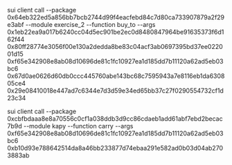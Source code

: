 sui client call --package 0x64eb322ed5a856bb7bcb2744d99f4eacfebd84c7d80ca733907879a2f29e3abf --module exercise_2 --function buy_to --args 0x1eb22ea9a017b6240cc04d5ec901be2ec0d8480847964be91635373f6d162f44 0x80ff28774e3056f00e130a2dedda8be83c04acf3ab0697395bd37ee022001d15 0xf65e342908e8ab08d10696de81c1fc10927ea1d185dd7b11120a62ad5eb03bc6 0x67d0ae0626d60db0ccc445760abe143bc68c7595943a7e8116eb1da630805ce4 0x29e08410018e447ad7c6344e7d3d59e34ed65bb37c27f0290554732cf1d23c34

sui client call --package 0xcbfbdaaa8e8a70556c0cf1a038ddb3d9cc86cdaeb1add61abf7ebd2becac7b9d --module kapy --function carry --args 0xf65e342908e8ab08d10696de81c1fc10927ea1d185dd7b11120a62ad5eb03bc6 0xb10d93e788642514da8a46bb233877d74ebaa291e582ad0b03d04ab2703883ab